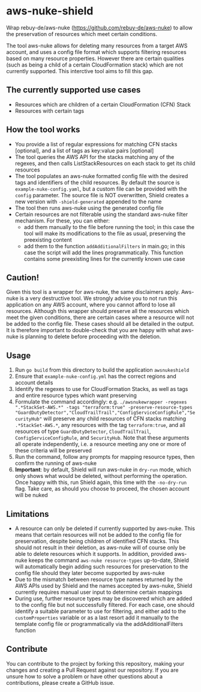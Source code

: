 # aws-nuke-shield
Wrap rebuy-de/aws-nuke (https://github.com/rebuy-de/aws-nuke) to allow the preservation of resources which meet certain conditions.

The tool aws-nuke allows for deleting many resources from a target AWS account, and uses a config file format which supports filtering resources based on many resource properties. 
However there are certain qualities (such as being a child of a certain CloudFormation stack) which are not currently supported. This interctive tool aims to fill this gap. 

## The currently supported use cases
* Resources which are children of a certain CloudFormation (CFN) Stack
* Resources with certain tags

## How the tool works
* You provide a list of regular expressions for matching CFN stacks [optional], and a list of tags as key:value pairs [optional]
* The tool queries the AWS API for the stacks matching any of the regexes, and then calls ListStackResources on each stack to get its child resources
* The tool populates an aws-nuke formatted config file with the desired tags and identifiers of the child resources. By default the source is `example-nuke-config.yaml`, but a custom file can be provided with the `config` parameter. The source file is NOT overwritten, Shield creates a new version with `-shield-generated` appended to the name
* The tool then runs aws-nuke using the generated config file
* Certain resources are not filterable using the standard aws-nuke filter mechanism. For these, you can either:
  * add them manually to the file before running the tool; in this case the tool will make its modifications to the file as usual, preserving the preexisting content
  * add them to the function `addAdditionalFilters` in main.go; in this case the script will add the lines programmatically. This function contains some preexisting lines for the currently known use case

## Caution!
Given this tool is a wrapper for aws-nuke, the same disclaimers apply. Aws-nuke is a very destructive tool. We strongly advise you to not run this application on any AWS account, where you cannot afford to lose all resources.
Although this wrapper should preserve all the resources which meet the given conditions, there are certain cases where a resource will not be added to the config file. These cases should all be detailed in the output. It is therefore important to double-check that you are happy with what aws-nuke is planning to delete before proceeding with the deletion.

## Usage
1) Run `go build` from this directory to build the application `awsnukeshield`
2) Ensure that `example-nuke-config.yml` has the correct regions and account details
3) Identify the regexes to use for CloudFormation Stacks, as well as tags and entire resource types which want preserving
4) Formulate the command accordingly:
e.g. `./awsnukewrapper -regexes ".*StackSet-AWS.*" -tags "terraform:true" -preserve-resource-types "GuardDutyDetector","CloudTrailTrail","ConfigServiceConfigRule","SecurityHub"`
will preserve any child resources of CFN stacks matching `.*StackSet-AWS.*`, any resources with the tag `terraform:true`, and all resources of type `GuardDutyDetector`, `CloudTrailTrail`, `ConfigServiceConfigRule`, and `SecurityHub`. Note that these arguments all operate independently, i.e. a resource meeting any one or more of these criteria will be preserved
5) Run the command, follow any prompts for mapping resource types, then confirm the running of aws-nuke
6) **Important**: by default, Shield will run aws-nuke in `dry-run` mode, which only shows what would be deleted, without performing the operation. Once happy with this, run Shield again, this time with the `-no-dry-run` flag. Take care, as should you choose to proceed, the chosen account will be nuked

## Limitations
* A resource can only be deleted if currently supported by aws-nuke. This means that certain resources will not be added to the config file for preservation, despite being children of identified CFN stacks. This should not result in their deletion, as aws-nuke will of course only be able to delete resources which it supports. In addition, provided aws-nuke keeps the command `aws-nuke resource-types` up-to-date, Shield will automatically begin adding such resources for preservation to the config file should they later become supported by aws-nuke
* Due to the mismatch between resource type names returned by the AWS APIs used by Shield and the names accepted by aws-nuke, Shield currently requires manual user input to determine certain mappings
* During use, further resource types may be discovered which are added to the config file but not successfully filtered. For each case, one should identify a suitable parameter to use for filtering, and either add to the `customProperties` variable or as a last resort add it manually to the template config file or programmatically via the addAdditionalFilters function

## Contribute
You can contribute to the project by forking this repository, making your changes and creating a Pull Request against our repository. If you are unsure how to solve a problem or have other questions about a contributions, please create a GitHub issue.